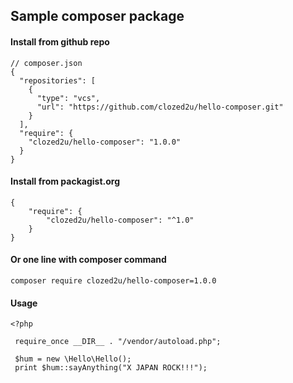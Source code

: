 ## Sample composer package

#### Install from github repo
```
// composer.json
{
  "repositories": [
    {
      "type": "vcs",
      "url": "https://github.com/clozed2u/hello-composer.git"
    }
  ],
  "require": {
    "clozed2u/hello-composer": "1.0.0"
  }
}
```

#### Install from packagist.org
```
{
    "require": {
        "clozed2u/hello-composer": "^1.0"
    }
}
```

#### Or one line with composer command
```
composer require clozed2u/hello-composer=1.0.0
```

#### Usage
```
<?php

 require_once __DIR__ . "/vendor/autoload.php";

 $hum = new \Hello\Hello();
 print $hum::sayAnything("X JAPAN ROCK!!!");
 ```

